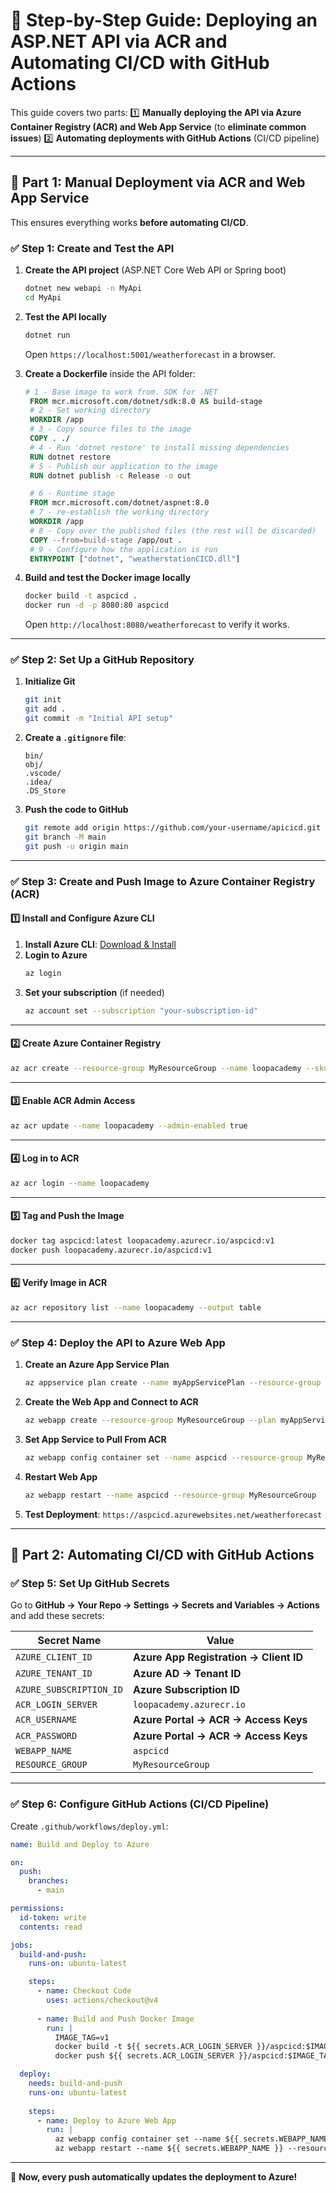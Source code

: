 # 🚀 Step-by-Step Guide: Deploying an ASP.NET API via ACR and Automating CI/CD with GitHub Actions

This guide covers two parts:
1️⃣ **Manually deploying the API via Azure Container Registry (ACR) and Web App Service** (to **eliminate common issues**)
2️⃣ **Automating deployments with GitHub Actions** (CI/CD pipeline)

---

## **📌 Part 1: Manual Deployment via ACR and Web App Service**
This ensures everything works **before automating CI/CD**.

### **✅ Step 1: Create and Test the API**
1. **Create the API project** (ASP.NET Core Web API or Spring boot)
   ```sh
   dotnet new webapi -n MyApi
   cd MyApi
   ```
2. **Test the API locally**
   ```sh
   dotnet run
   ```
   Open `https://localhost:5001/weatherforecast` in a browser.

3. **Create a Dockerfile** inside the API folder:
   ```Dockerfile
   # 1 - Base image to work from. SDK for .NET
    FROM mcr.microsoft.com/dotnet/sdk:8.0 AS build-stage
    # 2 - Set working directory
    WORKDIR /app
    # 3 - Copy source files to the image
    COPY . ./
    # 4 - Run 'dotnet restore' to install missing dependencies
    RUN dotnet restore 
    # 5 - Publish our application to the image
    RUN dotnet publish -c Release -o out

    # 6 - Runtime stage
    FROM mcr.microsoft.com/dotnet/aspnet:8.0
    # 7 - re-establish the working directory
    WORKDIR /app
    # 8 - Copy over the published files (the rest will be discarded)
    COPY --from=build-stage /app/out .
    # 9 - Configure how the application is run
    ENTRYPOINT ["dotnet", "weatherstationCICD.dll"]
   ```
4. **Build and test the Docker image locally**
   ```sh
   docker build -t aspcicd .
   docker run -d -p 8080:80 aspcicd
   ```
   Open `http://localhost:8080/weatherforecast` to verify it works.

---

### **✅ Step 2: Set Up a GitHub Repository**
1. **Initialize Git**
   ```sh
   git init
   git add .
   git commit -m "Initial API setup"
   ```
2. **Create a `.gitignore` file**:
   ```
   bin/
   obj/
   .vscode/
   .idea/
   .DS_Store
   ```
3. **Push the code to GitHub**
   ```sh
   git remote add origin https://github.com/your-username/apicicd.git
   git branch -M main
   git push -u origin main
   ```

---

### **✅ Step 3: Create and Push Image to Azure Container Registry (ACR)**
#### **1️⃣ Install and Configure Azure CLI**
1. **Install Azure CLI**: [Download & Install](https://docs.microsoft.com/en-us/cli/azure/install-azure-cli)
2. **Login to Azure**
   ```sh
   az login
   ```
3. **Set your subscription** (if needed)
   ```sh
   az account set --subscription "your-subscription-id"
   ```

---

#### **2️⃣ Create Azure Container Registry**
```sh
az acr create --resource-group MyResourceGroup --name loopacademy --sku Basic
```

---

#### **3️⃣ Enable ACR Admin Access**
```sh
az acr update --name loopacademy --admin-enabled true
```

---

#### **4️⃣ Log in to ACR**
```sh
az acr login --name loopacademy
```

---

#### **5️⃣ Tag and Push the Image**
```sh
docker tag aspcicd:latest loopacademy.azurecr.io/aspcicd:v1
docker push loopacademy.azurecr.io/aspcicd:v1
```

---

#### **6️⃣ Verify Image in ACR**
```sh
az acr repository list --name loopacademy --output table
```

---

### **✅ Step 4: Deploy the API to Azure Web App**
1. **Create an Azure App Service Plan**
   ```sh
   az appservice plan create --name myAppServicePlan --resource-group MyResourceGroup --sku B1 --is-linux
   ```
2. **Create the Web App and Connect to ACR**
   ```sh
   az webapp create --resource-group MyResourceGroup --plan myAppServicePlan --name aspcicd --deployment-container-image-name loopacademy.azurecr.io/aspcicd:v1
   ```
3. **Set App Service to Pull From ACR**
   ```sh
   az webapp config container set --name aspcicd --resource-group MyResourceGroup --docker-custom-image-name loopacademy.azurecr.io/aspcicd:v1
   ```
4. **Restart Web App**
   ```sh
   az webapp restart --name aspcicd --resource-group MyResourceGroup
   ```
5. **Test Deployment**: `https://aspcicd.azurewebsites.net/weatherforecast`

---

## **📌 Part 2: Automating CI/CD with GitHub Actions**

### **✅ Step 5: Set Up GitHub Secrets**
Go to **GitHub → Your Repo → Settings → Secrets and Variables → Actions** and add these secrets:

| Secret Name | Value |
|---------------|-----------|
| `AZURE_CLIENT_ID` | **Azure App Registration → Client ID** |
| `AZURE_TENANT_ID` | **Azure AD → Tenant ID** |
| `AZURE_SUBSCRIPTION_ID` | **Azure Subscription ID** |
| `ACR_LOGIN_SERVER` | `loopacademy.azurecr.io` |
| `ACR_USERNAME` | **Azure Portal → ACR → Access Keys** |
| `ACR_PASSWORD` | **Azure Portal → ACR → Access Keys** |
| `WEBAPP_NAME` | `aspcicd` |
| `RESOURCE_GROUP` | `MyResourceGroup` |

---

### **✅ Step 6: Configure GitHub Actions (CI/CD Pipeline)**
Create `.github/workflows/deploy.yml`:
```yaml
name: Build and Deploy to Azure

on:
  push:
    branches:
      - main

permissions:
  id-token: write
  contents: read

jobs:
  build-and-push:
    runs-on: ubuntu-latest

    steps:
      - name: Checkout Code
        uses: actions/checkout@v4
      
      - name: Build and Push Docker Image
        run: |
          IMAGE_TAG=v1
          docker build -t ${{ secrets.ACR_LOGIN_SERVER }}/aspcicd:$IMAGE_TAG -f MyProject/Dockerfile MyProject/
          docker push ${{ secrets.ACR_LOGIN_SERVER }}/aspcicd:$IMAGE_TAG

  deploy:
    needs: build-and-push
    runs-on: ubuntu-latest
    
    steps:
      - name: Deploy to Azure Web App
        run: |
          az webapp config container set --name ${{ secrets.WEBAPP_NAME }} --resource-group ${{ secrets.RESOURCE_GROUP }} --docker-custom-image-name ${{ secrets.ACR_LOGIN_SERVER }}/aspcicd:v1
          az webapp restart --name ${{ secrets.WEBAPP_NAME }} --resource-group ${{ secrets.RESOURCE_GROUP }}
```

---

🚀 **Now, every push automatically updates the deployment to Azure!**


